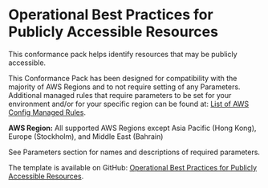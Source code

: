 # Operational Best Practices for Publicly Accessible Resources<a name="operational-best-practices-for-Publicly-Accessible-Resources"></a>

 This conformance pack helps identify resources that may be publicly accessible\. 

 This Conformance Pack has been designed for compatibility with the majority of AWS Regions and to not require setting of any Parameters\. Additional managed rules that require parameters to be set for your environment and/or for your specific region can be found at: [List of AWS Config Managed Rules](https://docs.aws.amazon.com/config/latest/developerguide/managed-rules-by-aws-config.html)\. 

**AWS Region:** All supported AWS Regions except Asia Pacific \(Hong Kong\), Europe \(Stockholm\), and Middle East \(Bahrain\)

 See Parameters section for names and descriptions of required parameters\. 

The template is available on GitHub: [Operational Best Practices for Publicly Accessible Resources](https://github.com/awslabs/aws-config-rules/blob/master/aws-config-conformance-packs/Operational-Best-Practices-for-Publicly-Accessible-Resources.yaml)\.